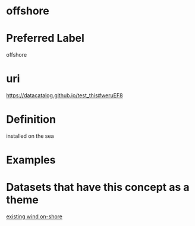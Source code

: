 
offshore
========

# Preferred Label
  
offshore
# uri
  
https://datacatalog.github.io/test_this#weruEF8
# Definition
  
installed on the sea
# Examples

# Datasets that have this concept as a theme
  
[existing wind on-shore](ewrcqwfeb.md)